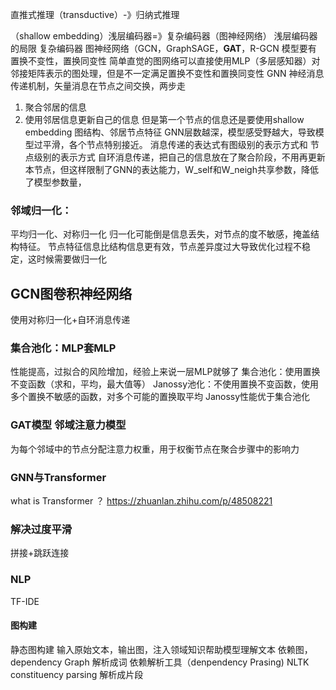 直推式推理（transductive）-》归纳式推理

（shallow embedding）浅层编码器=》复杂编码器（图神经网络）
浅层编码器的局限
复杂编码器 图神经网络（GCN，GraphSAGE，**GAT**，R-GCN
模型要有 置换不变性，置换同变性
简单直觉的图网络可以直接使用MLP（多层感知器）对邻接矩阵表示的图处理，但是不一定满足置换不变性和置换同变性
GNN 神经消息传递机制，矢量消息在节点之间交换，两步走
1. 聚合邻居的信息
2. 使用邻居信息更新自己的信息
但是第一个节点的信息还是要使用shallow embedding
图结构、邻居节点特征
GNN层数越深，模型感受野越大，导致模型过平滑，各个节点特别接近。
消息传递的表达式有图级别的表示方式和 节点级别的表示方式
自环消息传递，把自己的信息放在了聚合阶段，不用再更新本节点，但这样限制了GNN的表达能力，W_self和W_neigh共享参数，降低了模型参数量，

### 邻域归一化：

平均归一化、对称归一化
归一化可能倒是信息丢失，对节点的度不敏感，掩盖结构特征。
节点特征信息比结构信息更有效，节点差异度过大导致优化过程不稳定，这时候需要做归一化

## GCN图卷积神经网络

使用对称归一化+自环消息传递

### 集合池化：MLP套MLP

性能提高，过拟合的风险增加，经验上来说一层MLP就够了
集合池化：使用置换不变函数（求和，平均，最大值等）
Janossy池化：不使用置换不变函数，使用多个置换不敏感的函数，对多个可能的置换取平均
Janossy性能优于集合池化

### GAT模型 邻域注意力模型

为每个邻域中的节点分配注意力权重，用于权衡节点在聚合步骤中的影响力

### GNN与Transformer

what is Transformer ？ https://zhuanlan.zhihu.com/p/48508221

### 解决过度平滑

拼接+跳跃连接

### NLP

TF-IDE

#### 图构建

静态图构建
输入原始文本，输出图，注入领域知识帮助模型理解文本
依赖图，dependency Graph 解析成词
依赖解析工具（denpendency Prasing) NLTK
constituency parsing 解析成片段
